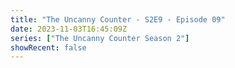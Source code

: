 ```yaml
---
title: "The Uncanny Counter - S2E9 - Episode 09"
date: 2023-11-03T16:45:09Z
series: ["The Uncanny Counter Season 2"]
showRecent: false
---
```



<mux-player stream-type="on-demand"
  src="https://kp3d-my.sharepoint.com/personal/ryoo_kp3d_onmicrosoft_com/_layouts/15/download.aspx?share=Ecm9oNScTBtKqj1clDa5mrUBp4xFu_imNDGkzkNN9jQLPg" prefer-playback="mse" controls>
  </mux-player>
  
  
  <script src="https://cdn.jsdelivr.net/npm/@mux/mux-player"></script>
  
 <script type="application/ld+json">
 {
  "@context": "https://schema.org/",
  "@type": "VideoObject",
  "name": "The Uncanny Counter - S2E9 - Episode 09",
  "contentUrl": "https://stream.mux.com/mpaCGQ81X02oLAikScCKIB00UaBFKFuLSVoF5yhDuxo8o.m3u8",
  "thumbnailUrl": "https://www.themoviedb.org/t/p/original/at4FfAlH8TvFbuvimRu9zcvHQCh.jpg?width=314&fit_mode=preserve&time=25",
  "uploadDate": "2023-11-03T16:45:09Z",
}

</script>

